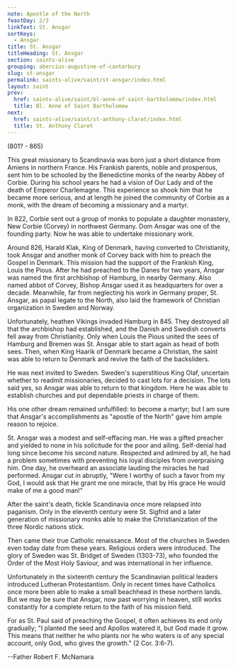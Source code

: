 ```yaml
---
note: Apostle of the North
feastDay: 2/3
linkText: St. Ansgar
sortKeys:
  - Ansgar
title: St. Ansgar
titleHeading: St. Ansgar
section: saints-alive
grouping: abercius-augustine-of-canterbury
slug: st-ansgar
permalink: saints-alive/saint/st-ansgar/index.html
layout: saint
prev:
  href: saints-alive/saint/bl-anne-of-saint-bartholomew/index.html
  title: Bl. Anne of Saint Bartholomew
next:
  href: saints-alive/saint/st-anthony-claret/index.html
  title: St. Anthony Claret
---
```

(801? - 865)

This great missionary to Scandinavia was born just a short distance from Amiens in northern France. His Frankish parents, noble and prosperous, sent him to be schooled by the Benedictine monks of the nearby Abbey of Corbie. During his school years he had a vision of Our Lady and of the death of Emperor Charlemagne. This experience so shook him that he became more serious, and at length he joined the community of Corbie as a monk, with the dream of becoming a missionary and a martyr.

In 822, Corbie sent out a group of monks to populate a daughter monastery, New Corbie (Corvey) in northwest Germany. Dom Ansgar was one of the founding party. Now he was able to undertake missionary work.

Around 826, Harald Klak, King of Denmark, having converted to Christianity, took Ansgar and another monk of Corvey back with him to preach the Gospel in Denmark. This mission had the support of the Frankish King, Louis the Pious. After he had preached to the Danes for two years, Ansgar was named the first archbishop of Hamburg, in nearby Germany. Also named abbot of Corvey, Bishop Ansgar used it as headquarters for over a decade. Meanwhile, far from neglecting his work in Germany proper, St. Ansgar, as papal legate to the North, also laid the framework of Christian organization in Sweden and Norway.

Unfortunately, heathen Vikings invaded Hamburg in 845. They destroyed all that the archbishop had established, and the Danish and Swedish converts fell away from Christianity. Only when Louis the Pious united the sees of Hamburg and Bremen was St. Ansgar able to start again as head of both sees. Then, when King Haarik of Denmark became a Christian, the saint was able to return to Denmark and revive the faith of the backsliders.

He was next invited to Sweden. Sweden's superstitious King Olaf, uncertain whether to readmit missionaries, decided to cast lots for a decision. The lots said yes, so Ansgar was able to return to that kingdom. Here he was able to establish churches and put dependable priests in charge of them.

His one other dream remained unfulfilled: to become a martyr; but I am sure that Ansgar's accomplishments as "apostle of the North" gave him ample reason to rejoice.

St. Ansgar was a modest and self-effacing man. He was a gifted preacher and yielded to none in his solicitude for the poor and ailing. Self-denial had long since become his second nature. Respected and admired by all, he had a problem sometimes with preventing his loyal disciples from overpraising him. One day, he overheard an associate lauding the miracles he had performed. Ansgar cut in abruptly, "Were I worthy of such a favor from my God, I would ask that He grant me one miracle, that by His grace He would make of me a good man!"

After the saint's death, fickle Scandinavia once more relapsed into paganism. Only in the eleventh century were St. Sigfrid and a later generation of missionary monks able to make the Christianization of the three Nordic nations stick.

Then came their true Catholic renaissance. Most of the churches in Sweden even today date from these years. Religious orders were introduced. The glory of Sweden was St. Bridget of Sweden (1303-73), who founded the Order of the Most Holy Saviour, and was international in her influence.

Unfortunately in the sixteenth century the Scandinavian political leaders introduced Lutheran Protestantism. Only in recent times have Catholics once more been able to make a small beachhead in these northern lands. But we may be sure that Ansgar, now past worrying in heaven, still works constantly for a complete return to the faith of his mission field.

For as St. Paul said of preaching the Gospel, it often achieves its end only gradually; "I planted the seed and Apollos watered it, but God made it grow. This means that neither he who plants nor he who waters is of any special account, only God, who gives the growth." (2 Cor. 3:6-7).

\--Father Robert F. McNamara